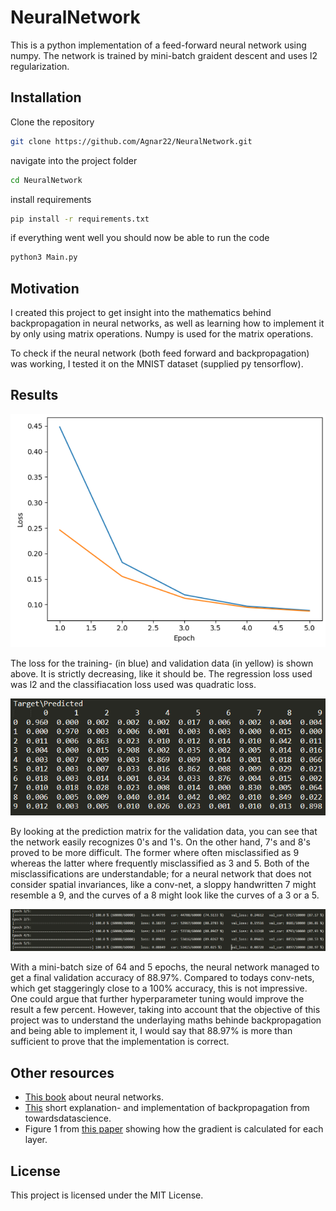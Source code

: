 # NeuralNetwork
This is a python implementation of a feed-forward neural network using numpy.
The network is trained by mini-batch graident descent and uses l2 regularization.

## Installation
Clone the repository
```bash
git clone https://github.com/Agnar22/NeuralNetwork.git
```

navigate into the project folder
```bash
cd NeuralNetwork
```

install requirements
```bash
pip install -r requirements.txt
```

if everything went well you should now be able to run the code
```bash
python3 Main.py
```

## Motivation
I created this project to get insight into the mathematics behind backpropagation in neural networks, 
as well as learning how to implement it by only using matrix operations. Numpy is used for the matrix operations.

To check if the neural network (both feed forward and backpropagation) was working, I tested it on the MNIST dataset (supplied py tensorflow).

## Results

<p align='center'>
<img src="https://github.com/Agnar22/NeuralNetwork/blob/master/README_images/graph.PNG">
</p>
The loss for the training- (in blue) and validation data (in yellow) is shown above. It is strictly decreasing, like it should be. The regression loss used was l2 and the classifiacation loss used was quadratic loss.

<p align='center'>
<img src="https://github.com/Agnar22/NeuralNetwork/blob/master/README_images/predictions.PNG">
</p>
By looking at the prediction matrix for the validation data, you can see that the network easily recognizes 0's and 1's. On the other hand, 7's and 8's proved to be more difficult. The former where often misclassified as 9 whereas the latter where frequently misclassified as 3 and 5. Both of the misclassifications are understandable; for a neural network that does not consider spatial invariances, like a conv-net, a sloppy handwritten 7 might resemble a 9, and the curves of a 8 might look like the curves of a 3 or a 5.


<p align='center'>
<img src="https://github.com/Agnar22/NeuralNetwork/blob/master/README_images/statistics.PNG">
</p>
With a mini-batch size of 64 and 5 epochs, the neural network managed to get a final validation accuracy of 88.97%.
Compared to todays conv-nets, which get staggeringly close to a 100% accuracy, this is not impressive. One could argue that further hyperparameter tuning would improve the result a few percent. However, taking into account that the objective of this project was to understand the underlaying maths behinde backpropagation and being able to implement it, I would say that 88.97% is more than sufficient to prove that the implementation is correct.


## Other resources
* [This book](http://neuralnetworksanddeeplearning.com/index.html "Neural networks and deep learning") about neural networks.
* [This](https://towardsdatascience.com/a-step-by-step-implementation-of-gradient-descent-and-backpropagation-d58bda486110 "A step by step implementation of gradient descent and backpropagation") short explanation- and implementation of backpropagation from towardsdatascience.
* Figure 1 from [this paper](https://www.researchgate.net/publication/277411157_Deep_Learning/link/55e0cdf908ae2fac471ccf0f/download "Deep learning paper by Yann LeCun et al.") showing how the gradient is calculated for each layer.

## License
This project is licensed under the MIT License.